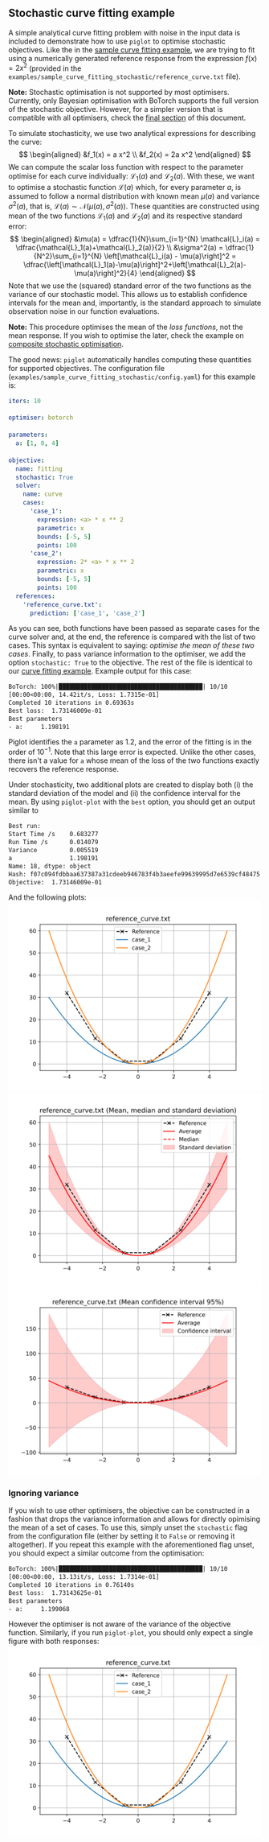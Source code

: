 ## Stochastic curve fitting example

A simple analytical curve fitting problem with noise in the input data is included to demonstrate how to use `piglot` to optimise stochastic objectives.
Like the in the [sample curve fitting example](../sample_curve_fitting/description.md), we are trying to fit using a numerically generated reference response from the expression $f(x) = 2 x^2$ (provided in the `examples/sample_curve_fitting_stochastic/reference_curve.txt` file).

**Note:** Stochastic optimisation is not supported by most optimisers.
Currently, only Bayesian optimisation with BoTorch supports the full version of the stochastic objective.
However, for a simpler version that is compatible with all optimisers, check the [final section](#ignoring-variance) of this document.

To simulate stochasticity, we use two analytical expressions for describing the curve:
$$
\begin{aligned}
&f_1(x) = a x^2 \\
&f_2(x) = 2a x^2
\end{aligned}
$$
We can compute the scalar loss function with respect to the parameter optimise for each curve individually: $\mathcal{L}_1(a)$ and $\mathcal{L}_2(a)$.
With these, we want to optimise a stochastic function $\mathcal{L}(a)$ which, for every parameter $a$, is assumed to follow a normal distribution with known mean $\mu(a)$ and variance $\sigma^2(a)$, that is, $\mathcal{L}(a) \sim \mathcal{N}\left(\mu(a), \sigma^2(a)\right)$.
These quantities are constructed using mean of the two functions $\mathcal{L}_1(a)$ and $\mathcal{L}_2(a)$ and its respective standard error:
$$
\begin{aligned}
&\mu(a) = \dfrac{1}{N}\sum_{i=1}^{N} \mathcal{L}_i(a) = \dfrac{\mathcal{L}_1(a)+\mathcal{L}_2(a)}{2} \\
&\sigma^2(a) = \dfrac{1}{N^2}\sum_{i=1}^{N} \left[\mathcal{L}_i(a) - \mu(a)\right]^2 = \dfrac{\left[\mathcal{L}_1(a)-\mu(a)\right]^2+\left[\mathcal{L}_2(a)-\mu(a)\right]^2}{4}
\end{aligned}
$$
Note that we use the (squared) standard error of the two functions as the variance of our stochastic model.
This allows us to establish confidence intervals for the mean and, importantly, is the standard approach to simulate observation noise in our function evaluations.

**Note:** This procedure optimises the mean of the *loss functions*, not the mean response. If you wish to optimise the later, check the example on [composite stochastic optimisation](../sample_curve_fitting_stochastic_composite/description.md).

The good news: `piglot` automatically handles computing these quantities for supported objectives.
The configuration file (`examples/sample_curve_fitting_stochastic/config.yaml`) for this example is:
```yaml
iters: 10

optimiser: botorch

parameters:
  a: [1, 0, 4]

objective:
  name: fitting
  stochastic: True
  solver:
    name: curve
    cases:
      'case_1':
        expression: <a> * x ** 2
        parametric: x
        bounds: [-5, 5]
        points: 100
      'case_2':
        expression: 2* <a> * x ** 2
        parametric: x
        bounds: [-5, 5]
        points: 100
  references:
    'reference_curve.txt':
      prediction: ['case_1', 'case_2']
```
As you can see, both functions have been passed as separate cases for the curve solver and, at the end, the reference is compared with the list of two cases.
This syntax is equivalent to saying: *optimise the mean of these two cases*.
Finally, to pass variance information to the optimiser, we add the option `stochastic: True` to the objective.
The rest of the file is identical to our [curve fitting example](examples/sample_curve_fitting/description.md).
Example output for this case:
```
BoTorch: 100%|████████████████████████████████████████| 10/10 [00:00<00:00, 14.42it/s, Loss: 1.7315e-01]
Completed 10 iterations in 0.69363s
Best loss:  1.73146009e-01
Best parameters
- a:     1.198191
```
Piglot identifies the `a` parameter as 1.2, and the error of the fitting is in the order of $10^{-1}$.
Note that this large error is expected.
Unlike the other cases, there isn't a value for `a` whose mean of the loss of the two functions exactly recovers the reference response.

Under stochasticity, two additional plots are created to display both (i) the standard deviation of the model and (ii) the confidence interval for the mean.
By using `piglot-plot` with the `best` option, you should get an output similar to
```
Best run:
Start Time /s    0.683277
Run Time /s      0.014079
Variance         0.005519
a                1.198191
Name: 18, dtype: object
Hash: f07c094fdbbaa637387a31cdeeb946783f4b3aeefe99639995d7e6539cf48475
Objective:  1.73146009e-01
```
And the following plots:
![Best case plot, with the individual responses](../../docs/source/simple_stochastic_example/best_0.svg)
![Best case plot, with mean, median and standard deviation](../../docs/source/simple_stochastic_example/best_1.svg)
![Best case plot, with the confidence interval for the mean](../../docs/source/simple_stochastic_example/best_2.svg)


### Ignoring variance

If you wish to use other optimisers, the objective can be constructed in a fashion that drops the variance information and allows for directly opimising the mean of a set of cases.
To use this, simply unset the `stochastic` flag from the configuration file (either by setting it to `False` or removing it altogether).
If you repeat this example with the aforementioned flag unset, you should expect a similar outcome from the optimisation:
```
BoTorch: 100%|████████████████████████████████████████| 10/10 [00:00<00:00, 13.13it/s, Loss: 1.7314e-01]
Completed 10 iterations in 0.76140s
Best loss:  1.73143625e-01
Best parameters
- a:     1.199068
```
However the optimiser is not aware of the variance of the objective function.
Similarly, if you run `piglot-plot`, you should only expect a single figure with both responses:
![Best case plot, with the individual responses](../../docs/source/simple_stochastic_example/best_0.svg)
